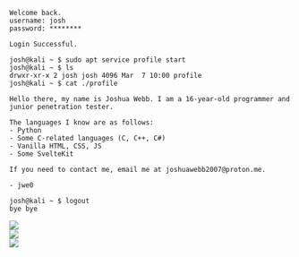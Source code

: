```shell
Welcome back.
username: josh
password: ********

Login Successful.

josh@kali ~ $ sudo apt service profile start
josh@kali ~ $ ls
drwxr-xr-x 2 josh josh 4096 Mar  7 10:00 profile
josh@kali ~ $ cat ./profile

Hello there, my name is Joshua Webb. I am a 16-year-old programmer and junior penetration tester.

The languages I know are as follows:
- Python
- Some C-related languages (C, C++, C#)
- Vanilla HTML, CSS, JS
- Some SvelteKit

If you need to contact me, email me at joshuawebb2007@proton.me.

- jwe0

josh@kali ~ $ logout
bye bye
```
![](https://github-readme-stats.vercel.app/api?username=jwe0&theme=dark&hide_border=false&include_all_commits=false&count_private=false)<br>
![](https://github-readme-stats.vercel.app/api/top-langs/?username=jwe0&theme=dark&hide_border=false&include_all_commits=false&count_private=false&layout=compact)<br>
![](https://komarev.com/ghpvc/?username=jwe0&color=ff69b4&style=for-the-badge&label=My+bands)

